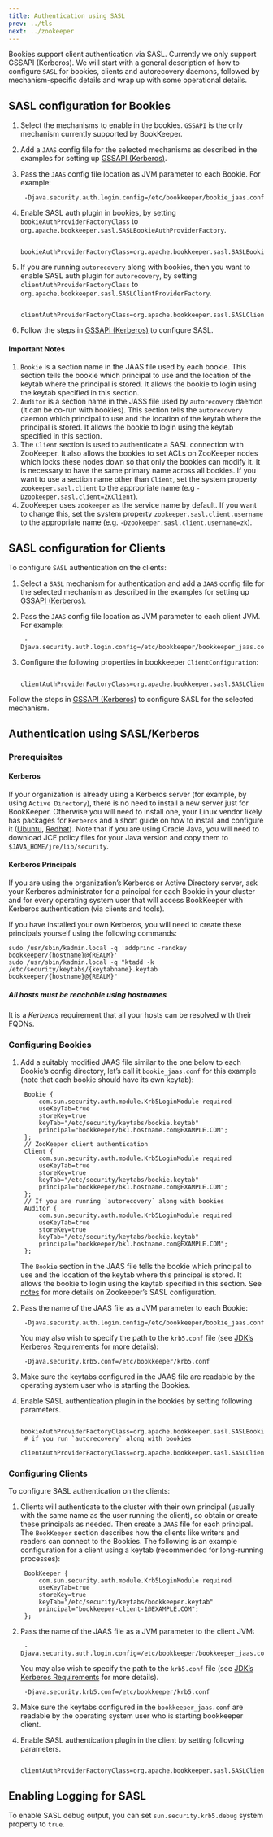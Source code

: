 ```yaml
---
title: Authentication using SASL
prev: ../tls
next: ../zookeeper
---
```


Bookies support client authentication via SASL. Currently we only support GSSAPI (Kerberos). We will start
with a general description of how to configure `SASL` for bookies, clients and autorecovery daemons, followed
by mechanism-specific details and wrap up with some operational details.

## SASL configuration for Bookies

1. Select the mechanisms to enable in the bookies. `GSSAPI` is the only mechanism currently supported by BookKeeper.
2. Add a `JAAS` config file for the selected mechanisms as described in the examples for setting up [GSSAPI (Kerberos)](#kerberos).
3. Pass the `JAAS` config file location as JVM parameter to each Bookie. For example:


        -Djava.security.auth.login.config=/etc/bookkeeper/bookie_jaas.conf 


4. Enable SASL auth plugin in bookies, by setting `bookieAuthProviderFactoryClass` to `org.apache.bookkeeper.sasl.SASLBookieAuthProviderFactory`.


        bookieAuthProviderFactoryClass=org.apache.bookkeeper.sasl.SASLBookieAuthProviderFactory


5. If you are running `autorecovery` along with bookies, then you want to enable SASL auth plugin for `autorecovery`, by setting
    `clientAuthProviderFactoryClass` to `org.apache.bookkeeper.sasl.SASLClientProviderFactory`.


        clientAuthProviderFactoryClass=org.apache.bookkeeper.sasl.SASLClientProviderFactory


6. Follow the steps in [GSSAPI (Kerberos)](#kerberos) to configure SASL.

#### <a name="notes"></a> Important Notes

1. `Bookie` is a section name in the JAAS file used by each bookie. This section tells the bookie which principal to use
    and the location of the keytab where the principal is stored. It allows the bookie to login using the keytab specified in this section.
2. `Auditor` is a section name in the JASS file used by `autorecovery` daemon (it can be co-run with bookies). This section tells the
    `autorecovery` daemon which principal to use and the location of the keytab where the principal is stored. It allows the bookie to
    login using the keytab specified in this section.
3. The `Client` section is used to authenticate a SASL connection with ZooKeeper. It also allows the bookies to set ACLs on ZooKeeper nodes
    which locks these nodes down so that only the bookies can modify it. It is necessary to have the same primary name across all bookies.
    If you want to use a section name other than `Client`, set the system property `zookeeper.sasl.client` to the appropriate name
    (e.g `-Dzookeeper.sasl.client=ZKClient`).
4. ZooKeeper uses `zookeeper` as the service name by default. If you want to change this, set the system property
    `zookeeper.sasl.client.username` to the appropriate name (e.g. `-Dzookeeper.sasl.client.username=zk`).

## SASL configuration for Clients

To configure `SASL` authentication on the clients:

1. Select a `SASL` mechanism for authentication and add a `JAAS` config file for the selected mechanism as described in the examples for
    setting up [GSSAPI (Kerberos)](#kerberos).
2. Pass the `JAAS` config file location as JVM parameter to each client JVM. For example:


        -Djava.security.auth.login.config=/etc/bookkeeper/bookkeeper_jaas.conf 


3. Configure the following properties in bookkeeper `ClientConfiguration`:


        clientAuthProviderFactoryClass=org.apache.bookkeeper.sasl.SASLClientProviderFactory


Follow the steps in [GSSAPI (Kerberos)](#kerberos) to configure SASL for the selected mechanism.

## <a name="kerberos"></a> Authentication using SASL/Kerberos

### Prerequisites

#### Kerberos

If your organization is already using a Kerberos server (for example, by using `Active Directory`), there is no need to
install a new server just for BookKeeper. Otherwise you will need to install one, your Linux vendor likely has packages
for `Kerberos` and a short guide on how to install and configure it ([Ubuntu](https://help.ubuntu.com/community/Kerberos),
[Redhat](https://access.redhat.com/documentation/en-US/Red_Hat_Enterprise_Linux/6/html/Managing_Smart_Cards/installing-kerberos.html)).
Note that if you are using Oracle Java, you will need to download JCE policy files for your Java version and copy them to `$JAVA_HOME/jre/lib/security`.

#### Kerberos Principals

If you are using the organization’s Kerberos or Active Directory server, ask your Kerberos administrator for a principal
for each Bookie in your cluster and for every operating system user that will access BookKeeper with Kerberos authentication
(via clients and tools).

If you have installed your own Kerberos, you will need to create these principals yourself using the following commands:


    sudo /usr/sbin/kadmin.local -q 'addprinc -randkey bookkeeper/{hostname}@{REALM}'
    sudo /usr/sbin/kadmin.local -q "ktadd -k /etc/security/keytabs/{keytabname}.keytab bookkeeper/{hostname}@{REALM}"


##### All hosts must be reachable using hostnames

It is a *Kerberos* requirement that all your hosts can be resolved with their FQDNs.

### Configuring Bookies

1. Add a suitably modified JAAS file similar to the one below to each Bookie’s config directory, let’s call it `bookie_jaas.conf`
for this example (note that each bookie should have its own keytab):


        Bookie {
            com.sun.security.auth.module.Krb5LoginModule required
            useKeyTab=true
            storeKey=true
            keyTab="/etc/security/keytabs/bookie.keytab"
            principal="bookkeeper/bk1.hostname.com@EXAMPLE.COM";
        };
        // ZooKeeper client authentication
        Client {
            com.sun.security.auth.module.Krb5LoginModule required
            useKeyTab=true
            storeKey=true
            keyTab="/etc/security/keytabs/bookie.keytab"
            principal="bookkeeper/bk1.hostname.com@EXAMPLE.COM";
        };
        // If you are running `autorecovery` along with bookies
        Auditor {
            com.sun.security.auth.module.Krb5LoginModule required
            useKeyTab=true
            storeKey=true
            keyTab="/etc/security/keytabs/bookie.keytab"
            principal="bookkeeper/bk1.hostname.com@EXAMPLE.COM";
        };



    The `Bookie` section in the JAAS file tells the bookie which principal to use and the location of the keytab where this principal is stored.
    It allows the bookie to login using the keytab specified in this section. See [notes](#notes) for more details on Zookeeper’s SASL configuration.

2. Pass the name of the JAAS file as a JVM parameter to each Bookie:

        -Djava.security.auth.login.config=/etc/bookkeeper/bookie_jaas.conf


    You may also wish to specify the path to the `krb5.conf` file
    (see [JDK’s Kerberos Requirements](https://docs.oracle.com/javase/8/docs/technotes/guides/security/jgss/tutorials/KerberosReq.html) for more details):


        -Djava.security.krb5.conf=/etc/bookkeeper/krb5.conf


3. Make sure the keytabs configured in the JAAS file are readable by the operating system user who is starting the Bookies.

4. Enable SASL authentication plugin in the bookies by setting following parameters.


        bookieAuthProviderFactoryClass=org.apache.bookkeeper.sasl.SASLBookieAuthProviderFactory
        # if you run `autorecovery` along with bookies
        clientAuthProviderFactoryClass=org.apache.bookkeeper.sasl.SASLClientProviderFactory


### Configuring Clients

To configure SASL authentication on the clients:

1. Clients will authenticate to the cluster with their own principal (usually with the same name as the user running the client),
    so obtain or create these principals as needed. Then create a `JAAS` file for each principal. The `BookKeeper` section describes
    how the clients like writers and readers can connect to the Bookies. The following is an example configuration for a client using
    a keytab (recommended for long-running processes):


        BookKeeper {
            com.sun.security.auth.module.Krb5LoginModule required
            useKeyTab=true
            storeKey=true
            keyTab="/etc/security/keytabs/bookkeeper.keytab"
            principal="bookkeeper-client-1@EXAMPLE.COM";
        };


2. Pass the name of the JAAS file as a JVM parameter to the client JVM:

        -Djava.security.auth.login.config=/etc/bookkeeper/bookkeeper_jaas.conf


    You may also wish to specify the path to the `krb5.conf` file (see
    [JDK’s Kerberos Requirements](https://docs.oracle.com/javase/8/docs/technotes/guides/security/jgss/tutorials/KerberosReq.html) for more details).


        -Djava.security.krb5.conf=/etc/bookkeeper/krb5.conf


3. Make sure the keytabs configured in the `bookkeeper_jaas.conf` are readable by the operating system user who is starting bookkeeper client.

4. Enable SASL authentication plugin in the client by setting following parameters.

        clientAuthProviderFactoryClass=org.apache.bookkeeper.sasl.SASLClientProviderFactory


## Enabling Logging for SASL

To enable SASL debug output, you can set `sun.security.krb5.debug` system property to `true`.

